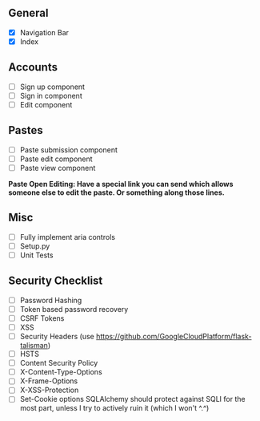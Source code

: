 ## General
* [x] Navigation Bar
* [x] Index

## Accounts
* [ ] Sign up component
* [ ] Sign in component
* [ ] Edit component

## Pastes
* [ ] Paste submission component
* [ ] Paste edit component
* [ ] Paste view component

**Paste Open Editing: Have a special link you can send
which allows someone else to edit the paste. Or something
along those lines.**

## Misc
* [ ] Fully implement aria controls
* [ ] Setup.py
* [ ] Unit Tests

## Security Checklist
* [ ] Password Hashing
* [ ] Token based password recovery
* [ ] CSRF Tokens
* [ ] XSS
* [ ] Security Headers (use https://github.com/GoogleCloudPlatform/flask-talisman)
* [ ] HSTS
* [ ] Content Security Policy
* [ ] X-Content-Type-Options
* [ ] X-Frame-Options
* [ ] X-XSS-Protection
* [ ] Set-Cookie options
SQLAlchemy should protect against SQLI for the most part, unless I try
to actively ruin it (which I won't ^.^)